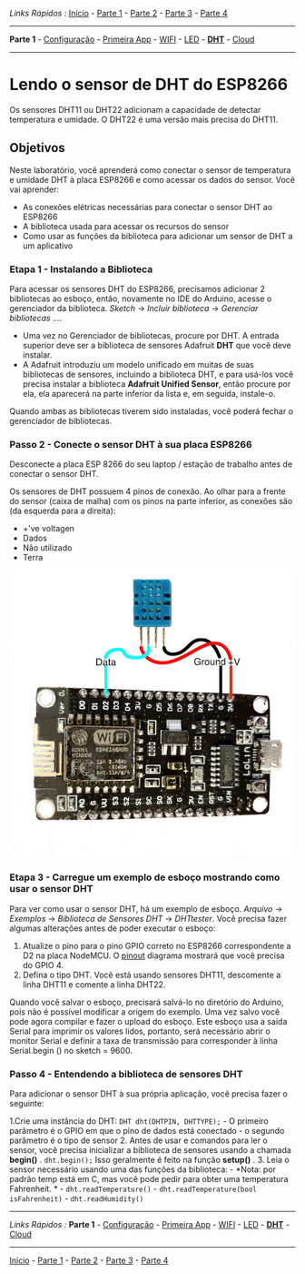 *Links Rápidos :*
[Início](/README.pt.md) - [Parte 1](../part1/README.md) - [Parte 2](../part2/README.md) - [Parte 3](../part3/README.md) - [Parte 4](../part4/README.md)
***
**Parte 1** - [Configuração](PREREQ.md) - [Primeira App](FIRSTAPP.md) - [WIFI](WIFI.md) - [LED](LED.md) - [**DHT**](DHT.md) - [Cloud](IOTCLOUD.md)
***

# Lendo o sensor de DHT do ESP8266

Os sensores DHT11 ou DHT22 adicionam a capacidade de detectar temperatura e umidade. O DHT22 é uma versão mais precisa do DHT11.

## Objetivos

Neste laboratório, você aprenderá como conectar o sensor de temperatura e umidade DHT à placa ESP8266 e como acessar os dados do sensor. Você vai aprender:

- As conexões elétricas necessárias para conectar o sensor DHT ao ESP8266
- A biblioteca usada para acessar os recursos do sensor
- Como usar as funções da biblioteca para adicionar um sensor de DHT a um aplicativo

### Etapa 1 - Instalando a Biblioteca

Para acessar os sensores DHT do ESP8266, precisamos adicionar 2 bibliotecas ao esboço, então, novamente no IDE do Arduino, acesse o gerenciador da biblioteca. *Sketch* -> *Incluir biblioteca* -> *Gerenciar bibliotecas ...*.

- Uma vez no Gerenciador de bibliotecas, procure por DHT. A entrada superior deve ser a biblioteca de sensores Adafruit **DHT** que você deve instalar.
- A Adafruit introduziu um modelo unificado em muitas de suas bibliotecas de sensores, incluindo a biblioteca DHT, e para usá-los você precisa instalar a biblioteca **Adafruit Unified Sensor**, então procure por ela, ela aparecerá na parte inferior da lista e, em seguida, instale-o.

Quando ambas as bibliotecas tiverem sido instaladas, você poderá fechar o gerenciador de bibliotecas.

### Passo 2 - Conecte o sensor DHT à sua placa ESP8266

Desconecte a placa ESP 8266 do seu laptop / estação de trabalho antes de conectar o sensor DHT.

Os sensores de DHT possuem 4 pinos de conexão. Ao olhar para a frente do sensor (caixa de malha) com os pinos na parte inferior, as conexões são (da esquerda para a direita):

- +'ve voltagen
- Dados
- Não utilizado
- Terra

![Cabeamento DHT no NodeMCU ](../images/NodeMCU_DHT.jpg)

### Etapa 3 - Carregue um exemplo de esboço mostrando como usar o sensor DHT

Para ver como usar o sensor DHT, há um exemplo de esboço.  *Arquivo* -> *Exemplos* -> *Biblioteca de Sensores DHT* -> *DHTtester*. Você precisa fazer algumas alterações antes de poder executar o esboço:

1. Atualize o pino para o pino GPIO correto no ESP8266 correspondente a D2 na placa NodeMCU.  O [pinout](https://circuits4you.com/2017/12/31/nodemcu-pinout/) diagrama mostrará que você precisa do GPIO 4.
2. Defina o tipo DHT. Você está usando sensores DHT11, descomente a linha DHT11 e comente a linha DHT22.

Quando você salvar o esboço, precisará salvá-lo no diretório do Arduino, pois não é possível modificar a origem do exemplo. Uma vez salvo você pode agora compilar e fazer o upload do esboço. Este esboço usa a saída Serial para imprimir os valores lidos, portanto, será necessário abrir o monitor Serial e definir a taxa de transmissão para corresponder à linha Serial.begin () no sketch = 9600.

### Passo 4 - Entendendo a biblioteca de sensores DHT

Para adicionar o sensor DHT à sua própria aplicação, você precisa fazer o seguinte:

1.Crie uma instância do DHT: `DHT dht(DHTPIN, DHTTYPE);`
    - O primeiro parâmetro é o GPIO em que o pino de dados está conectado
    - o segundo parâmetro é o tipo de sensor
2. Antes de usar e comandos para ler o sensor, você precisa inicializar a biblioteca de sensores usando a chamada **begin()** .  `dht.begin();`  Isso geralmente é feito na função **setup()** .
3. Leia o sensor necessário usando uma das funções da biblioteca:
    - *Nota: por padrão temp está em C, mas você pode pedir para obter uma temperatura Fahrenheit. *
    - `dht.readTemperature()`
    - `dht.readTemperature(bool isFahrenheit)`
    - `dht.readHumidity()`

***
*Links Rápidos :*
**Parte 1** - [Configuração](PREREQ.md) - [Primeira App](FIRSTAPP.md) - [WIFI](WIFI.md) - [LED](LED.md) - [**DHT**](DHT.md) - [Cloud](IOTCLOUD.md)
***
[Início](/README.pt.md) - [Parte 1](../part1/README.md) - [Parte 2](../part2/README.md) - [Parte 3](../part3/README.md) - [Parte 4](../part4/README.md)
